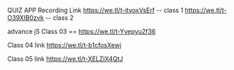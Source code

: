 QUIZ APP Recording Link
https://we.tl/t-itvoxVsErf  -- class 1
https://we.tl/t-O39XIB0zvk  -- class 2



advance jS 
Class 03 == https://we.tl/t-Yyepyu2f36



Class 04 link
https://we.tl/t-b1cfosXewj



Class 05 link
https://we.tl/t-XELZiX4QtJ
